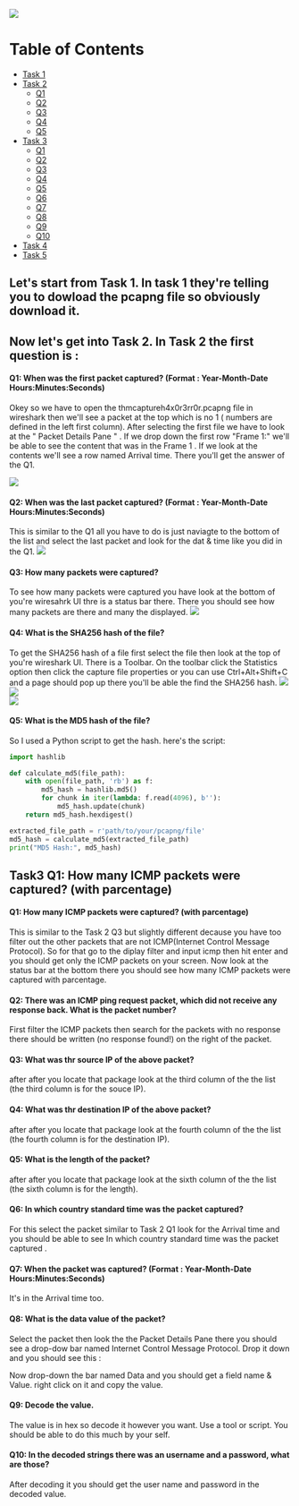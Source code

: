 <img src="/img/img1.PNG"><br>

# Table of Contents

- [Task 1](#lets-start-from-task-1-in-task-1-theyre-telling-you-to-dowload-the-pcapng-file-so-obviously-download-it)
- [Task 2](#now-lets-get-into-task-2-in-task-2-the-first-question-is-)
  -    [Q1](#q1-when-was-the-first-packet-captured-format--year-month-date-hoursminutesseconds)
  -    [Q2](#q2-when-was-the-last-packet-captured-format--year-month-date-hoursminutesseconds)
  -    [Q3](#q3-how-many-packets-were-captured)
  -    [Q4](#q4-what-is-the-sha256-hash-of-the-file)
  -    [Q5](#q5-what-is-the-md5-hash-of-the-file)
- [Task 3](#task3-q1-how-many-icmp-packets-were-captured-with-parcentage)
  -    [Q1](#q1-how-many-icmp-packets-were-captured-with-parcentage)
  -    [Q2](#q2-there-was-an-icmp-ping-request-packet-which-did-not-receive-any-response-back-what-is-the-packet-number)
  -    [Q3](#q3-what-was-thr-source-ip-of-the-above-packet)
  -    [Q4](#q4-what-was-thr-destination-ip-of-the-above-packet)
  -    [Q5](#q5-what-is-the-length-of-the-packet)
  -    [Q6](#q6-in-which-country-standard-time-was-the-packet-captured)
  -    [Q7](#q7--when-the-packet-was-captured-format--year-month-date-hoursminutesseconds)
  -    [Q8](#q8-what-is-the-data-value-of-the-packet)
  -    [Q9](#q9-decode-the-value)
  -    [Q10](#q10-in-the-decoded-strings-there-was--an-username-and-a-password-what-are-those)          
- [Task 4](#)
- [Task 5](#)





## Let's start from Task 1. In task 1 they're telling you to dowload the pcapng file so obviously download it.

## Now let's get into Task 2. In Task 2 the first question is : 
#### Q1: When was the first packet captured? (Format : Year-Month-Date Hours:Minutes:Seconds)

Okey so we have to open the thmcaptureh4x0r3rr0r.pcapng file in wireshark then we'll see a packet at the top which is no 1 ( numbers are defined in the left first column). After selecting the first file we have to look at the " Packet Details Pane " . If we drop down the first row "Frame 1:" we'll be able to see the content that was in the Frame 1 . If we look at the contents we'll see a row named Arrival time.
There you'll get the answer of the Q1.

<img src="/img/img2.PNG"><br>


#### Q2: When was the last packet captured? (Format : Year-Month-Date Hours:Minutes:Seconds)

This is similar to the Q1 all you have to do is just naviagte to the bottom of the list and select the last packet and look for the dat & time like you did in the Q1.
<img src="/img/img3.PNG"><br>

#### Q3: How many packets were captured?

To see how many packets were captured you have look at the bottom of you're wiresahrk UI thre is a status bar there. There you should see how many packets are there and many the displayed.
<img src="/img/img4.PNG"><br>

#### Q4: What is the SHA256 hash of the file?

To get the SHA256 hash of a file first select the file then look at the top of you're wireshark UI. There is a Toolbar. On the toolbar click the Statistics option then click the capture file properties or you can use  Ctrl+Alt+Shift+C and a page should pop up there you'll be able the find the SHA256 hash.
<img src="/img/img5.PNG"><br>
<img src="/img/img6.png"><br>
<img src="/img/img7.PNG"><br>

 #### Q5: What is the MD5 hash of the file?

So I used a Python script to get the hash. here's the script:



```python
import hashlib

def calculate_md5(file_path):
    with open(file_path, 'rb') as f:
        md5_hash = hashlib.md5()
        for chunk in iter(lambda: f.read(4096), b''):
            md5_hash.update(chunk)
    return md5_hash.hexdigest()

extracted_file_path = r'path/to/your/pcapng/file'
md5_hash = calculate_md5(extracted_file_path)
print("MD5 Hash:", md5_hash)
```


## Task3 Q1: How many ICMP packets were captured? (with parcentage)
#### Q1: How many ICMP packets were captured? (with parcentage)

This is similar to the Task 2 Q3 but slightly different decause you have too filter out the other packets that are not ICMP(Internet Control Message Protocol). So for that go to the diplay filter and input icmp then hit enter and you should get only the ICMP packets on your screen. Now look at the status bar at the bottom there you should see how many ICMP packets were captured with parcentage.

#### Q2: There was an ICMP ping request packet, which did not receive any response back. What is the packet number?

First filter the ICMP packets then search for the packets with no response there should be written (no response found!) on the right of the packet.
#### Q3: What was thr source IP of the above packet?

after after you locate that package look at the third column of the the list (the third column is for the souce IP).
#### Q4: What was thr destination IP of the above packet?

after after you locate that package look at the fourth column of the the list (the fourth column is for the destination IP).
#### Q5: What is the length of the packet?

after after you locate that package look at the sixth column of the the list (the sixth column is for the length).
#### Q6: In which country standard time was the packet captured?

For this select the packet similar to Task 2 Q1 look for the Arrival time and you should be able to see In which country standard time was the packet captured .
#### Q7:  When the packet was captured? (Format : Year-Month-Date Hours:Minutes:Seconds)

It's in the Arrival time too.
#### Q8: What is the data value of the packet?

Select the packet then look the the Packet Details Pane there you should see a drop-dow bar named Internet Control Message Protocol. Drop it down and you should see this :

Now drop-down the bar named Data and you should get a field name & Value. right click on it and copy the value.
#### Q9: Decode the value.

The value is in hex so decode it however you want. Use a tool or script. You should be able to do this much by your self.
#### Q10: In the decoded strings there was  an username and a password, what are those?

After decoding it you should get the user name and password in the decoded value.


 
